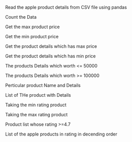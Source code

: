 Read the apple product details from CSV file using pandas 

Count the Data

Get the max product price

Get the min product price

Get the product details which has max price

Get the product details which has min price

The products Details which worth <= 50000

The products Details which worth >= 100000

Perticular product Name and Details

List of THe product with Details

Taking the min rating product

Taking the max rating product

Product list whose rating >=4.7

List of the apple products in rating in decending order
